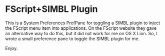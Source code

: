 # FScript+SIMBL Plugin

This is a System Preferences PrefPane for toggling a SIMBL plugin to inject the FScript menu item into applications. On the FScript website they gave an alternative way to do this, but it did not work for me on OS X Lion. So, I wrote a small preference pane to toggle the SIMBL plugin for me.

Enjoy.